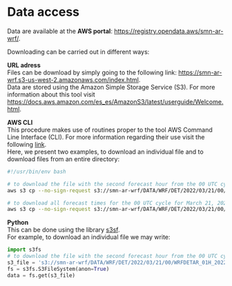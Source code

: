 # Data access

Data are available at the **AWS portal**: <a href="https://registry.opendata.aws/smn-ar-wrf/" target="_blank">https://registry.opendata.aws/smn-ar-wrf/</a>.

Downloading can be carried out in different ways:

**URL adress**<br />
Files can be download by simply going to the following link: <a href="https://smn-ar-wrf.s3-us-west-2.amazonaws.com/index.html" target="_blank">https://smn-ar-wrf.s3-us-west-2.amazonaws.com/index.html</a>.<br />
Data are stored using the Amazon Simple Storage Service (S3). For more information about this tool visit <a href="https://docs.aws.amazon.com/es_es/AmazonS3/latest/userguide/Welcome.html" target="_blank">https://docs.aws.amazon.com/es_es/AmazonS3/latest/userguide/Welcome.html</a>.

**AWS CLI**<br /> 
This procedure makes use of routines proper to the tool AWS Command Line Interface (CLI). For more information regarding their use visit the following <a href="https://docs.aws.amazon.com/cli/latest/userguide/getting-started-install.html" target="_blank">link</a>.<br />
Here, we present two examples, to download an individual file and to download files from an entire directory:  <br />
```bash
#!/usr/bin/env bash

# to download the file with the second forecast hour from the 00 UTC cycle for March 21, 2022 to the output_path: 
aws s3 cp --no-sign-request s3://smn-ar-wrf/DATA/WRF/DET/2022/03/21/00/WRFDETAR_01H_20220321_00_002.nc output_path

# to download all forecast times for the 00 UTC cycle for March 21, 2022 to the output_path:
aws s3 cp --no-sign-request s3://smn-ar-wrf/DATA/WRF/DET/2022/03/21/00/ --recursive output_path
```

**Python**<br />
This can be done using the library <a href="https://pypi.org/project/s3fs/" target="_blank">s3sf</a>. <br />
For example, to download an individual file we may write: <br />
```python
import s3fs
# to download the file with the second forecast hour from the 00 UTC cycle for March 21, 2022
s3_file = 's3://smn-ar-wrf/DATA/WRF/DET/2022/03/21/00/WRFDETAR_01H_20220321_00_002.nc'
fs = s3fs.S3FileSystem(anon=True)
data = fs.get(s3_file)
```

